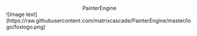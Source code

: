 <center>PainterEngine</center>
![Image text](https://raw.githubusercontent.com/matrixcascade/PainterEngine/master/logo/foxlogo.png)

